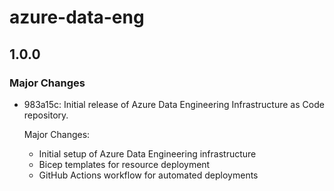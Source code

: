 # azure-data-eng

## 1.0.0

### Major Changes

- 983a15c: Initial release of Azure Data Engineering Infrastructure as Code repository.

  Major Changes:

  - Initial setup of Azure Data Engineering infrastructure
  - Bicep templates for resource deployment
  - GitHub Actions workflow for automated deployments
